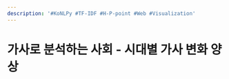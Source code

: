```yaml
---
description: '#KoNLPy #TF-IDF #H-P-point #Web #Visualization'
---
```


# 가사로 분석하는 사회 - 시대별 가사 변화 양상

<figure><img src="../../../.gitbook/assets/가사로 분석하는 사회 - 시대별 가사 변화 양상_페이지_01.jpg" alt=""><figcaption></figcaption></figure>

<figure><img src="../../../.gitbook/assets/가사로 분석하는 사회 - 시대별 가사 변화 양상_페이지_02.jpg" alt=""><figcaption></figcaption></figure>

<figure><img src="../../../.gitbook/assets/가사로 분석하는 사회 - 시대별 가사 변화 양상_페이지_03.jpg" alt=""><figcaption></figcaption></figure>

<figure><img src="../../../.gitbook/assets/가사로 분석하는 사회 - 시대별 가사 변화 양상_페이지_04.jpg" alt=""><figcaption></figcaption></figure>

<figure><img src="../../../.gitbook/assets/가사로 분석하는 사회 - 시대별 가사 변화 양상_페이지_05.jpg" alt=""><figcaption></figcaption></figure>

<figure><img src="../../../.gitbook/assets/가사로 분석하는 사회 - 시대별 가사 변화 양상_페이지_06.jpg" alt=""><figcaption></figcaption></figure>

<figure><img src="../../../.gitbook/assets/가사로 분석하는 사회 - 시대별 가사 변화 양상_페이지_07.jpg" alt=""><figcaption></figcaption></figure>

<figure><img src="../../../.gitbook/assets/가사로 분석하는 사회 - 시대별 가사 변화 양상_페이지_08.jpg" alt=""><figcaption></figcaption></figure>

<figure><img src="../../../.gitbook/assets/가사로 분석하는 사회 - 시대별 가사 변화 양상_페이지_09.jpg" alt=""><figcaption></figcaption></figure>

<figure><img src="../../../.gitbook/assets/가사로 분석하는 사회 - 시대별 가사 변화 양상_페이지_10.jpg" alt=""><figcaption></figcaption></figure>

<figure><img src="../../../.gitbook/assets/가사로 분석하는 사회 - 시대별 가사 변화 양상_페이지_11.jpg" alt=""><figcaption></figcaption></figure>

<figure><img src="../../../.gitbook/assets/가사로 분석하는 사회 - 시대별 가사 변화 양상_페이지_12.jpg" alt=""><figcaption></figcaption></figure>

<figure><img src="../../../.gitbook/assets/가사로 분석하는 사회 - 시대별 가사 변화 양상_페이지_13.jpg" alt=""><figcaption></figcaption></figure>

<figure><img src="../../../.gitbook/assets/가사로 분석하는 사회 - 시대별 가사 변화 양상_페이지_14.jpg" alt=""><figcaption></figcaption></figure>

<figure><img src="../../../.gitbook/assets/가사로 분석하는 사회 - 시대별 가사 변화 양상_페이지_15.jpg" alt=""><figcaption></figcaption></figure>

<figure><img src="../../../.gitbook/assets/가사로 분석하는 사회 - 시대별 가사 변화 양상_페이지_16.jpg" alt=""><figcaption></figcaption></figure>

<figure><img src="../../../.gitbook/assets/가사로 분석하는 사회 - 시대별 가사 변화 양상_페이지_17.jpg" alt=""><figcaption></figcaption></figure>

<figure><img src="../../../.gitbook/assets/가사로 분석하는 사회 - 시대별 가사 변화 양상_페이지_18.jpg" alt=""><figcaption></figcaption></figure>

<figure><img src="../../../.gitbook/assets/가사로 분석하는 사회 - 시대별 가사 변화 양상_페이지_19.jpg" alt=""><figcaption></figcaption></figure>

<figure><img src="../../../.gitbook/assets/가사로 분석하는 사회 - 시대별 가사 변화 양상_페이지_20.jpg" alt=""><figcaption></figcaption></figure>

<figure><img src="../../../.gitbook/assets/가사로 분석하는 사회 - 시대별 가사 변화 양상_페이지_21.jpg" alt=""><figcaption></figcaption></figure>

<figure><img src="../../../.gitbook/assets/가사로 분석하는 사회 - 시대별 가사 변화 양상_페이지_22.jpg" alt=""><figcaption></figcaption></figure>
